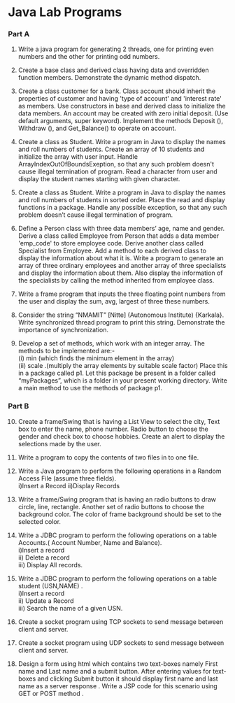# Java Lab Programs  

### Part A  


01. Write a java program for generating 2 threads, one for printing even numbers and the other for printing odd numbers.  

02. Create a base class and derived class having data and overridden function members. Demonstrate the dynamic method dispatch.   

03. Create a class  customer for a bank. Class  account should inherit the properties  of customer and having 'type of account' and 'interest rate' as members. Use constructors in base and derived class to initialize   the   data   members.  An   account   may   be   created   with   zero   initial   deposit.   (Use   default arguments, super keyword). Implement the methods Deposit (), Withdraw (), and Get_Balance() to operate on account.   

04. Create a class as Student. Write a program in Java to display the names and roll numbers of students. Create   an   array   of   10   students   and   initialize   the   array   with   user   input.   Handle ArrayIndexOutOfBoundsExeption,   so   that   any   such   problem   doesn't   cause   illegal   termination   of program. Read a character from user and display the student names starting with given character.   

05. Create a class as Student. Write a program in Java to display the names and roll numbers of students in sorted order. Place the read and display functions in a package. Handle any possible exception, so that any such problem doesn’t cause illegal termination of program.   

06. Define   a   Person   class   with   three   data   members’  age,   name   and   gender.   Derive   a   class   called Employee from Person that adds a data member 'emp_code' to store employee code. Derive another class called Specialist from Employee. Add a method to each derived class to display the information about what it is. Write a program to generate an array of three ordinary employees and another array of  three   specialists   and  display   the  information   about  them.  Also  display   the  information   of  the specialists by calling the method inherited from employee class.  

07. Write a frame program that inputs the three floating point numbers from the user and display the sum, avg, largest of three these numbers.  

08. Consider the string “NMAMIT” [Nitte] (Autonomous Institute) {Karkala}. Write synchronized thread program to print this string.  Demonstrate the importance of synchronization.   

09. Develop a set of methods, which work with an integer array. The methods to be implemented are:-  
   (i) min (which finds the minimum element in the array)  
   (ii) scale .(multiply the array elements by suitable scale factor) Place this in a package called p1. Let this package be present in a folder called “myPackages”, which  is a folder in your present working directory. Write a main method to use the methods of package p1.  


### Part B  


10. Create a frame/Swing that is having a List View to select the city, Text box to enter the name, phone number. Radio button to choose the gender and check box to choose hobbies. Create an alert to display the selections made by the user.   

11. Write a program to copy the contents of two files in to one file.   

12. Write a Java program to perform the following operations in a Random Access File (assume three fields).    
   i)Insert a Record ii)Display Records  

13. Write a frame/Swing program that is having an radio buttons to draw circle, line, rectangle. Another set of radio buttons to choose the background color. The color of frame background should be set to the selected color.  

14. Write a JDBC program to  perform the following operations on a table Accounts.( Account Number, Name and Balance).  
   i)Insert a record  
   ii) Delete  a record  
   iii) Display All records.  

15. Write a JDBC program to perform the following operations on a table student (USN,NAME) .  
   i)Insert  a record  
   ii) Update a Record  
   iii) Search the name of a given USN.   

16. Create a socket program using TCP sockets to send message between client and server.   

17. Create a socket program using UDP sockets to send message between client and server.   

18. Design a form using html which contains two text-boxes namely First name and Last name and a submit button.   After  entering values for text-boxes and clicking Submit button it should display first name and last name as a server response . Write a JSP code  for this scenario using GET or POST method .  
